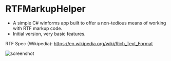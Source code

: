 # RTFMarkupHelper

* A simple C# winforms app built to offer a non-tedious means of working with RTF markup code.
* Initial version, very basic features.

RTF Spec (Wikipedia): https://en.wikipedia.org/wiki/Rich_Text_Format

![screenshot](https://c2.staticflickr.com/2/1655/26221132402_e61b4522b8_b.jpg "Screenshot")
